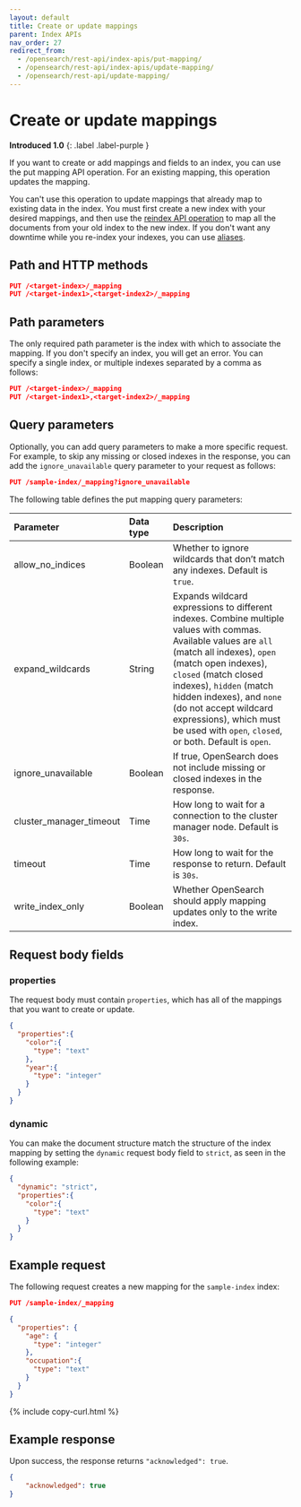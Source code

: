 ```yaml
---
layout: default
title: Create or update mappings
parent: Index APIs
nav_order: 27
redirect_from:
  - /opensearch/rest-api/index-apis/put-mapping/
  - /opensearch/rest-api/index-apis/update-mapping/
  - /opensearch/rest-api/update-mapping/
---
```


# Create or update mappings
**Introduced 1.0**
{: .label .label-purple }

If you want to create or add mappings and fields to an index, you can use the put mapping API operation. For an existing mapping, this operation updates the mapping.

You can't use this operation to update mappings that already map to existing data in the index. You must first create a new index with your desired mappings, and then use the [reindex API operation]({{site.url}}{{site.baseurl}}/opensearch/reindex-data) to map all the documents from your old index to the new index. If you don't want any downtime while you re-index your indexes, you can use [aliases]({{site.url}}{{site.baseurl}}/opensearch/index-alias).

## Path and HTTP methods

```json
PUT /<target-index>/_mapping
PUT /<target-index1>,<target-index2>/_mapping
```


## Path parameters

The only required path parameter is the index with which to associate the mapping. If you don't specify an index, you will get an error. You can specify a single index, or multiple indexes separated by a comma as follows:

```json
PUT /<target-index>/_mapping
PUT /<target-index1>,<target-index2>/_mapping
```

## Query parameters

Optionally, you can add query parameters to make a more specific request. For example, to skip any missing or closed indexes in the response, you can add the `ignore_unavailable` query parameter to your request as follows:

```json
PUT /sample-index/_mapping?ignore_unavailable
```

The following table defines the put mapping query parameters:

Parameter | Data type | Description
:--- | :--- | :---
allow_no_indices | Boolean | Whether to ignore wildcards that don’t match any indexes. Default is `true`.
expand_wildcards | String | Expands wildcard expressions to different indexes. Combine multiple values with commas. Available values are `all` (match all indexes), `open` (match open indexes), `closed` (match closed indexes), `hidden` (match hidden indexes), and `none` (do not accept wildcard expressions), which must be used with `open`, `closed`, or both. Default is `open`.
ignore_unavailable | Boolean | If true, OpenSearch does not include missing or closed indexes in the response.
cluster_manager_timeout | Time | How long to wait for a connection to the cluster manager node. Default is `30s`.
timeout | Time | How long to wait for the response to return. Default is `30s`.
write_index_only | Boolean | Whether OpenSearch should apply mapping updates only to the write index.

## Request body fields

### properties

The request body must contain `properties`, which has all of the mappings that you want to create or update.

```json
{
  "properties":{
    "color":{
      "type": "text"
    },
    "year":{
      "type": "integer"
    }
  }
}
```

### dynamic

You can make the document structure match the structure of the index mapping by setting the `dynamic` request body field to `strict`, as seen in the following example:

```json
{
  "dynamic": "strict",
  "properties":{
    "color":{
      "type": "text"
    }
  }
}
```


## Example request

The following request creates a new mapping for the `sample-index` index:

```json
PUT /sample-index/_mapping

{
  "properties": {
    "age": {
      "type": "integer"
    },
    "occupation":{
      "type": "text"
    }
  }
}
```
{% include copy-curl.html %}

## Example response

Upon success, the response returns `"acknowledged": true`.

```json
{
    "acknowledged": true
}
```



